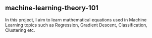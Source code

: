 ## machine-learning-theory-101

In this project, I aim to learn mathematical equations used in Machine Learning topics such as Regression, Gradient Descent, Classification, Clustering etc.



